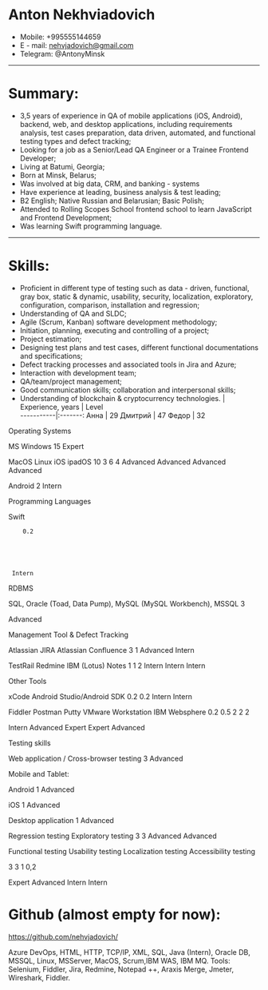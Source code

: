 # Anton Nekhviadovich
* Mobile: +995555144659
* E - mail: nehvjadovich@gmail.com 
* Telegram: @AntonyMinsk
---
# Summary:
* 3,5 years of experience in QA of mobile applications (iOS, Android), backend, web, and desktop applications, including requirements analysis, test cases preparation, data driven, automated, and functional testing types and defect tracking;
* Looking for a job as a Senior/Lead QA Engineer or a Trainee Frontend Developer;
* Living at Batumi, Georgia;
* Born at Minsk, Belarus;
* Was involved at big data, CRM, and banking - systems
* Have experience at leading, business analysis & test leading;
* B2 English; Native Russian and Belarusian; Basic Polish;
* Attended to Rolling Scopes School frontend school to learn JavaScript and Frontend Development;
* Was learning Swift programming language.
---
# Skills:
* Proficient in different type of testing such as data - driven, functional, gray box, static & dynamic, usability, security, localization, exploratory, configuration, comparison, installation and  regression;
* Understanding of QA and SLDC;
* Agile (Scrum, Kanban) software development methodology;
* Initiation, planning, executing and controlling of a project;
* Project estimation;
* Designing test plans and test cases, different functional documentations and specifications;
* Defect tracking processes and associated tools in Jira and Azure;
* Interaction with development team;
* QA/team/project management;
* Good communication skills; collaboration and interpersonal skills;
* Understanding of blockchain & cryptocurrency technologies.
               |    Experience, years    | Level  
-----------|:-------: 
Анна       |   29 
Дмитрий    |   47 
Федор      |   32
	
 




Operating Systems
 
 
 
MS Windows
15
Expert
 
MacOS
Linux
iOS
ipadOS
10
3
6
4
Advanced
Advanced
Advanced
Advanced
 
Android
2
Intern
 
Programming Languages
 
 
 


Swift
 
         
        

 
        0.2
 
 
     

 
     Intern
 
RDBMS
 
 
 
SQL, Oracle (Toad, Data Pump), MySQL (MySQL Workbench), MSSQL
3
 
 
Advanced
 
 
 
 
 
 
Management Tool & Defect Tracking
 
 
 
Atlassian JIRA
Atlassian Confluence
3
1
Advanced
Intern
 
TestRail
Redmine
IBM (Lotus) Notes
1
1
2
Intern
Intern
Intern
 
 
 
 
 
Other Tools
 
 
 
xCode
Android Studio/Android SDK
0.2
0.2
Intern
Intern
 
Fiddler
Postman
Putty
VMware Workstation
IBM Websphere
0.2
0.5
2
2
2
 
Intern Advanced
Expert
Expert
Advanced
 
 
 
 
 
 
 
 
 
 
 
 
Testing skills
 
 
 
Web application / Cross-browser testing
3
  Advanced
 
Mobile and Tablet:
 
 
 
Android
1
 Advanced
 
iOS
1
 Advanced
 
Desktop application
1
 Advanced
 
Regression testing
Exploratory testing
3
3
 Advanced
 Advanced
 

Functional testing
Usability testing
Localization testing
Accessibility testing
 
3
3
1
0,2
 
 Expert
 Advanced
 Intern
 Intern


# Github (almost empty for now): 
https://github.com/nehvjadovich/

Azure DevOps,
HTML, HTTP, TCP/IP, XML, SQL, Java (Intern), Oracle DB, MSSQL, Linux, MSServer,
MacOS, Scrum,IBM WAS, IBM MQ.
Tools: Selenium, Fiddler, Jira, Redmine, Notepad ++, Araxis Merge, Jmeter, Wireshark, Fiddler.

